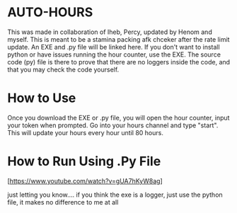 # AUTO-HOURS
This was made in collaboration of Iheb, Percy, updated by Henom and myself. This is meant to be a stamina packing afk chceker after the rate limit update. An EXE and .py file will be linked here. If you don't want to install python or have issues running the hour counter, use the EXE. The source code (py) file is there to prove that there are no loggers inside the code, and that you may check the code yourself. 

# How to Use
Once you download the EXE or .py file, you will open the hour counter, input your token when prompted. Go into your hours channel and type "start". This will update your hours every hour until 80 hours.

# How to Run Using .Py File
[https://www.youtube.com/watch?v=gUA7hKyW8ag]

just letting you know.... if you think the exe is a logger, just use the python file, it makes no difference to me at all
